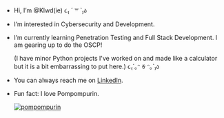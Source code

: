 - Hi, I’m @Klwd(ie)  ૮₍ ´ ꒳ `₎ა
- I’m interested in Cybersecurity and Development.
- I’m currently learning Penetration Testing and Full Stack Development. I am gearing up to do the OSCP!

  (I have minor Python projects I've worked on and made like a calculator but it is a bit embarrassing to put here.)  ૮₍´｡ᵔ ꈊ ᵔ｡`₎ა
- You can always reach me on [LinkedIn](https://www.linkedin.com/in/klwd/).
- Fun fact: I love Pompompurin. 

  [![pompompurin](https://cdn3.emoji.gg/emojis/2299-pompompurin.png)](https://emoji.gg/emoji/2299-pompompurin)

